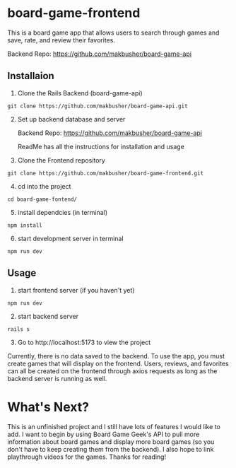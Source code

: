 # board-game-frontend

This is a board game app that allows users to search through games and save, rate, and review their favorites. 

Backend Repo: https://github.com/makbusher/board-game-api

## Installaion 

1) Clone the Rails Backend (board-game-api) 
```
git clone https://github.com/makbusher/board-game-api.git
```
2) Set up backend database and server 

   Backend Repo: https://github.com/makbusher/board-game-api 
   
   ReadMe has all the instructions for installation and usage

3) Clone the Frontend repository
```
git clone https://github.com/makbusher/board-game-frontend.git
```
4) cd into the project
```
cd board-game-fontend/
```
5) install dependcies (in terminal)
```
npm install 
```
6) start development server in terminal
```
npm run dev
```

## Usage
1) start frontend server (if you haven't yet)
```
npm run dev
```
2) start backend server
```
rails s 
```
3) Go to http://localhost:5173 to view the project

 Currently, there is no data saved to the backend. To use the app, you must create games that will display on the frontend. Users, reviews, and favorites can all be created on the frontend through axios requests as long as the backend server is running as well.
 
 # What's Next?
 This is an unfinished project and I still have lots of features I would like to add. I want to begin by using Board Game Geek's API to pull more information about board games and display more board games (so you don't have to keep creating them from the backend). I also hope to link playthrough videos for the games. Thanks for reading!
